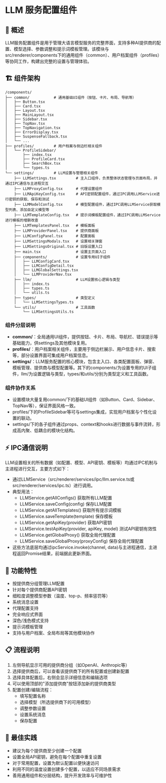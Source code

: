 # LLM 服务配置组件

## 📘 概述

LLM服务配置组件是用于管理大语言模型服务的完整界面，支持多种AI提供商的配置、模型选择、参数调整和提示词模板管理。该模块与src/renderer/components下的通用组件（common）、用户档案组件（profiles）等协同工作，构建出完整的设置与管理体验。

## 🏗️ 组件架构

```
/components/
├── common/           # 通用基础UI组件（按钮、卡片、布局、导航等）
│   ├── Button.tsx
│   ├── Card.tsx
│   ├── Layout.tsx
│   ├── MainLayout.tsx
│   ├── Sidebar.tsx
│   ├── TopNav.tsx
│   ├── TopNavigation.tsx
│   ├── ErrorDisplay.tsx
│   ├── SuspenseFallback.tsx
│   └── ...
├── profiles/         # 用户档案与侧边栏相关组件
│   └── ProfileSidebar/
│       ├── index.tsx
│       ├── ProfileCard.tsx
│       ├── SearchBox.tsx
│       └── types.ts
└── settings/         # LLM设置与管理相关组件
    ├── LLMSettings.tsx         # 主入口组件，负责整体状态管理与页面布局，并通过IPC通信与主进程交互
    ├── LLMProxyConfig.tsx      # 代理设置组件
    ├── LLMApiKeyConfig.tsx     # API密钥配置组件，通过IPC调用LLMService进行密钥的获取、保存和测试
    ├── LLMModelConfig.tsx      # 模型配置组件，通过IPC调用LLMService获取模型列表、添加自定义模型等
    ├── LLMTemplateConfig.tsx   # 提示词模板配置组件，通过IPC调用LLMService进行模板的增删改查
    ├── LLMTemplatesPanel.tsx   # 模板面板
    ├── LLMProviderPanel.tsx    # 提供商面板
    ├── LLMConfigPanel.tsx      # 配置面板
    ├── LLMSettingsModals.tsx   # 设置相关弹窗
    ├── LLMSettingsOriginal.tsx # 旧版设置入口
    ├── main.tsx                # 设置主页面入口
    ├── components/             # 设置专用UI子组件
    │   ├── LLMConfigCard.tsx
    │   ├── LLMConfigDetail.tsx
    │   ├── LLMGlobalSettings.tsx
    │   └── LLMProviderNav.tsx
    ├── llm/                    # LLM设置核心逻辑与类型
    │   ├── index.ts
    │   ├── types.ts
    │   └── utils.ts
    ├── types/                  # 类型定义
    │   └── LLMSettingsTypes.ts
    └── utils/                  # 工具函数
        └── LLMSettingsUtils.ts
```

### 组件分层说明

- **common/**：全局通用UI组件，提供按钮、卡片、布局、导航栏、错误提示等基础能力，供settings及其他模块复用。
- **profiles/**：用户档案相关组件，主要用于侧边栏展示、用户信息卡片、搜索等，部分设置界面可集成用户档案信息。
- **settings/**：LLM服务配置的核心模块，包含主入口、各类配置面板、弹窗、模板管理、提供商与模型配置等。其下的components/为设置专用的UI子组件，llm/为设置逻辑与类型，types/和utils/分别为类型定义和工具函数。

### 组件协作关系

- 设置模块大量复用common/下的基础UI组件（如Button、Card、Sidebar、TopNav等），保证界面风格一致。
- profiles/下的ProfileSidebar等可与settings集成，实现用户档案与个性化设置的联动。
- settings/下的各子组件通过props、context和hooks进行数据与事件流转，形成高内聚、低耦合的模块化结构。

## ⚡ IPC通信说明

LLM设置相关的所有数据（如配置、模型、API密钥、模板等）均通过IPC机制与主进程进行交互，主要方式如下：

- 通过LLMService（src/renderer/services/ipc/llm.service.ts或src/renderer/services/ipc.ts）进行调用。
- 典型用法：
  - LLMService.getAllConfigs() 获取所有LLM配置
  - LLMService.saveConfig(config) 保存LLM配置
  - LLMService.getAllTemplates() 获取所有提示词模板
  - LLMService.saveTemplate(template) 保存模板
  - LLMService.getApiKey(provider) 获取API密钥
  - LLMService.testApiKey(provider, apiKey, model) 测试API密钥有效性
  - LLMService.getGlobalProxy() 获取全局代理配置
  - LLMService.saveGlobalProxy(proxyConfig) 保存全局代理配置
- 这些方法底层均通过ipcService.invoke(channel, data)与主进程通信，主进程返回Promise结果，前端据此更新界面。

## 🚀 功能特性

- 按提供商分组管理LLM配置
- 针对每个提供商配置API密钥
- 细粒度调整模型参数（温度、top-p、频率惩罚等）
- 系统消息设置
- 代理配置支持
- 完全响应式界面
- 深色/浅色模式支持
- 提示词模板管理
- 支持与用户档案、全局布局等其他模块协作

## 📋 流程说明

1. 左侧导航显示可用的提供商分组（如OpenAI、Anthropic等）
2. 选择提供商后，可以查看该提供商下的所有配置或创建新配置
3. 选择具体配置后，右侧会显示详细信息和编辑选项
4. 可以使用顶部的"添加提供商"按钮添加新的提供商类型
5. 配置创建/编辑流程：
   - 填写配置名称
   - 选择模型（所选提供商下的可用模型）
   - 调整参数设置
   - 设置系统消息
   - 保存配置

## 🌟 最佳实践

- 建议为每个提供商至少创建一个配置
- 设置全局API密钥，避免在每个配置中重复设置
- 对于常用配置，设置为默认配置以便快速访问
- 利用不同的温度设置创建多个配置，以适应不同场景需求
- 善用通用组件和分层结构，提升开发效率与可维护性 